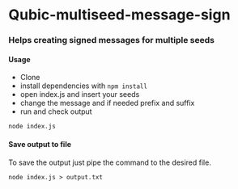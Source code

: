 # Qubic-multiseed-message-sign
### Helps creating signed messages for multiple seeds

#### Usage
- Clone
- install dependencies with `npm install`
- open index.js and insert your seeds 
- change the message and if needed prefix and suffix
- run and check output
```
node index.js
```

#### Save output to file
To save the output just pipe the command to the desired file.
```
node index.js > output.txt
```
